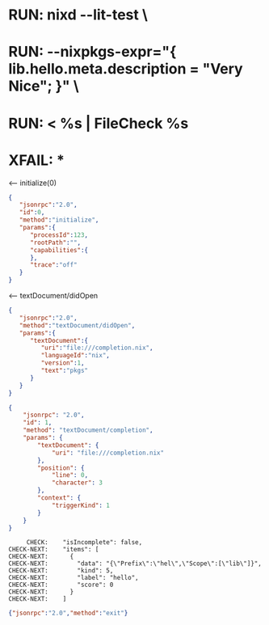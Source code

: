# RUN: nixd --lit-test \
# RUN: --nixpkgs-expr="{ lib.hello.meta.description = \"Very Nice\";  }" \
# RUN: < %s | FileCheck %s
# XFAIL: *


<-- initialize(0)

```json
{
   "jsonrpc":"2.0",
   "id":0,
   "method":"initialize",
   "params":{
      "processId":123,
      "rootPath":"",
      "capabilities":{
      },
      "trace":"off"
   }
}
```


<-- textDocument/didOpen


```json
{
   "jsonrpc":"2.0",
   "method":"textDocument/didOpen",
   "params":{
      "textDocument":{
         "uri":"file:///completion.nix",
         "languageId":"nix",
         "version":1,
         "text":"pkgs"
      }
   }
}
```

```json
{
    "jsonrpc": "2.0",
    "id": 1,
    "method": "textDocument/completion",
    "params": {
        "textDocument": {
            "uri": "file:///completion.nix"
        },
        "position": {
            "line": 0,
            "character": 3
        },
        "context": {
            "triggerKind": 1
        }
    }
}
```

```
     CHECK:    "isIncomplete": false,
CHECK-NEXT:    "items": [
CHECK-NEXT:      {
CHECK-NEXT:        "data": "{\"Prefix\":\"hel\",\"Scope\":[\"lib\"]}",
CHECK-NEXT:        "kind": 5,
CHECK-NEXT:        "label": "hello",
CHECK-NEXT:        "score": 0
CHECK-NEXT:      }
CHECK-NEXT:    ]
```


```json
{"jsonrpc":"2.0","method":"exit"}
```
